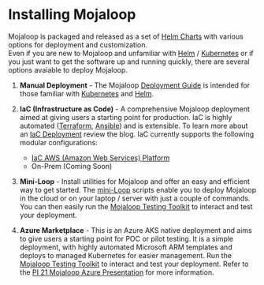 # Installing Mojaloop

Mojaloop is packaged and released as a set of [Helm Charts](https://github.com/mojaloop/helm) with various options for deployment and customization.  
Even if you are new to Mojaloop and unfamiliar with [Helm](https://helm.sh) / [Kubernetes](https://kubernetes.io) or if you just want to get the software up and running quickly, there are several options avaiable to deploy Mojaloop.

1. **Manual Deployment** - The Mojaloop [Deployment Guide](../../technical/deployment-guide/) is intended for those familiar with [Kubernetes](https://kubernetes.io) and [Helm](https://helm.sh).

2. **IaC (Infrastructure as Code)** - A comprehensive Mojaloop deployment aimed at giving users a starting point for production. IaC is highly automated ([Terraform](https://www.terraform.io), [Ansible](https://www.ansible.com)) and is extensible. To learn more about an [IaC Deployment](https://infitx.com/deploying-mojaloop-using-iac) review the blog. IaC currently supports the following modular configurations:
   - [IaC AWS (Amazon Web Services) Platform](https://github.com/mojaloop/iac-aws-platform)
   - On-Prem (Coming Soon)

3. **Mini-Loop** - Install utilities for Mojaloop and offer an easy and efficient way to get started. The [mini-Loop](https://github.com/tdaly61/mini-loop) scripts enable you to deploy Mojaloop in the cloud or on your laptop / server with just a couple of commands. You can then easily run the [Mojaloop Testing Toolkit](https://github.com/mojaloop/ml-testing-toolkit#mojaloop-testing-toolkit) to interact and test your deployment.

4. **Azure Marketplace** - This is an Azure AKS native deployment and aims to give users a starting point for POC or pilot testing.  It is a simple deployment, with highly automated Microsoft ARM templates and deploys to managed Kubernetes for easier management. Run the [Mojaloop Testing Toolkit](https://github.com/mojaloop/ml-testing-toolkit#mojaloop-testing-toolkit) to interact and test your deployment. Refer to the [PI 21 Mojaloop Azure Presentation](https://github.com/mojaloop/documentation-artifacts/blob/master/presentations/pi_21_march_2023/presentations/Mojaloop%20Azure%20Deployment.pdf) for more information.
